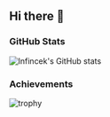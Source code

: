 ## Hi there 👋

### GitHub Stats
![Infincek's GitHub stats](https://github-readme-stats.vercel.app/api?username=infincek&show_icons=true&theme=radical)

### Achievements
![trophy](https://github-profile-trophy.vercel.app/?username=infincek&theme=darkhub)


<!--
**Bablu08/Bablu08** is a ✨ _special_ ✨ repository because its `README.md` (this file) appears on your GitHub profile.

Here are some ideas to get you started:

- 🔭 I’m currently working on ...
- 🌱 I’m currently learning ...
- 👯 I’m looking to collaborate on ...
- 🤔 I’m looking for help with ...
- 💬 Ask me about ...
- 📫 How to reach me: ...
- 😄 Pronouns: ...
- ⚡ Fun fact: ...
-->
